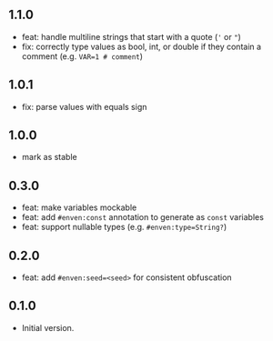 ## 1.1.0

- feat: handle multiline strings that start with a quote (`'` or `"`)
- fix: correctly type values as bool, int, or double if they contain a comment (e.g. `VAR=1 # comment`)

## 1.0.1

- fix: parse values with equals sign

## 1.0.0

- mark as stable

## 0.3.0

- feat: make variables mockable
- feat: add `#enven:const` annotation to generate as `const` variables
- feat: support nullable types (e.g. `#enven:type=String?`)

## 0.2.0

- feat: add `#enven:seed=<seed>` for consistent obfuscation

## 0.1.0

- Initial version.
